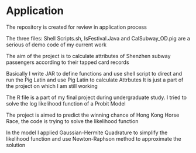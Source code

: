 # Application
The repository is created for review in application process

The three files: Shell Scripts.sh, IsFestival.Java and CalSubway_OD.pig are a serious of demo code of my current work

The aim of the project is to calculate attributes of Shenzhen subway passengers according to their tapped card records

Basically I write JAR to define functions and use shell script to direct and run the Pig Latin and use Pig Latin to calculate Attrbutes
It is just a part of the project on which I am still working


The R file is a part of my final project during undergraduate study. I tried to solve the log likelihood function of a Probit Model

The project is aimed to predict the winning chance of Hong Kong Horse Race, the code is trying to solve the likelihood function

In the model I applied Gaussian-Hermite Quadrature to simplify the likelihood function and use Newton-Raphson method to approximate the solution
